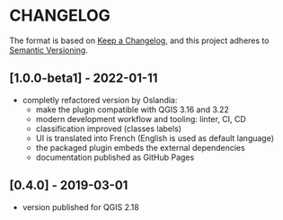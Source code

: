 # CHANGELOG

The format is based on [Keep a Changelog](https://keepachangelog.com/), and this project adheres to [Semantic Versioning](https://semver.org/).

<!--

Unreleased

## [{version_tag}](https://github.com/DINFO-UniFI/RoofClassify/releases/tag/{version_tag}) - YYYY-DD-mm

### Added

### Changed

### Removed

-->

## [1.0.0-beta1] - 2022-01-11

- completly refactored version by Oslandia:
  - make the plugin compatible with QGIS 3.16 and 3.22
  - modern development workflow and tooling: linter, CI, CD
  - classification improved (classes labels)
  - UI is translated into French (English is used as default language)
  - the packaged plugin embeds the external dependencies
  - documentation published as GitHub Pages

## [0.4.0] - 2019-03-01

- version published for QGIS 2.18
